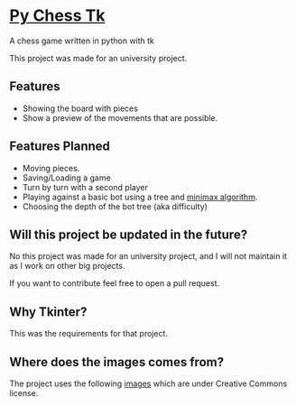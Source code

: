 # [Py Chess Tk](https://github.com/TriForMine/py-chess-tk)
A chess game written in python with tk

This project was made for an university project.

## Features
- Showing the board with pieces
- Show a preview of the movements that are possible.

## Features Planned
- Moving pieces.
- Saving/Loading a game
- Turn by turn with a second player
- Playing against a basic bot using a tree and [minimax algorithm](https://towardsdatascience.com/how-a-chess-playing-computer-thinks-about-its-next-move-8f028bd0e7b1).
- Choosing the depth of the bot tree (aka difficulty)

## Will this project be updated in the future?
No this project was made for an university project, and I will not maintain it as I work on other big projects.

If you want to contribute feel free to open a pull request.

## Why Tkinter?
This was the requirements for that project.

## Where does the images comes from?
The project uses the following [images](https://commons.m.wikimedia.org/wiki/Category:SVG_chess_pieces) which are under Creative Commons license.
